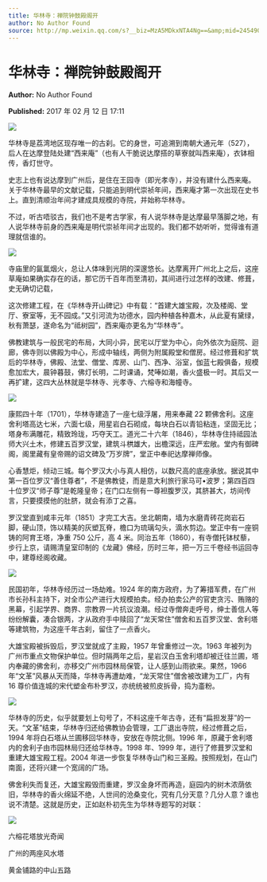 ```yaml
---
title: 华林寺：禅院钟鼓殿阁开
author: No Author Found
source: http://mp.weixin.qq.com/s?__biz=MzA5MDkxNTA4Ng==&amp;mid=2454905461&amp;idx=1&amp;sn=5323f090b3ce5949f5d39d982af72af9&amp;chksm=87a22a14b0d5a302a0e4205823f0322d591bf7257e536cdb212bc830d2844bcf3133c0b5244f#rd
---
```


# 华林寺：禅院钟鼓殿阁开

**Author:** No Author Found

**Published:** 2017 年 02 月 12 日 17:11

![](http://mmbiz.qpic.cn/mmbiz_jpg/PJWG74pLsMY6VjSs8icl92DouG8adAGS0ibIkmicA6dYrXchQel1ic3LTtD572I9r9sbW2tOnBvpibgicAXRcdc4p5aA/0?wx_fmt=jpeg)

华林寺是荔湾地区现存唯一的古刹。它的身世，可追溯到南朝大通元年（527），后人在达摩登陆处建“西来庵”（也有人干脆说达摩搭的草寮就叫西来庵），衣钵相传，香灯世守。

史志上也有说达摩到广州后，是住在王园寺（即光孝寺），并没有建什么西来庵。关于华林寺最早的文献记载，只能追到明代崇祯年间，西来庵才第一次出现在史书上。直到清顺治年间才建成具规模的寺院，并始称华林寺。

不过，听古唔驳古，我们也不是考古学家，有人说华林寺是达摩最早落脚之地，有人说华林寺前身的西来庵是明代崇祯年间才出现的。我们都不妨听听，觉得谁有道理就信谁的。

![](http://mmbiz.qpic.cn/mmbiz_jpg/PJWG74pLsMZicvQkCKiaicElqtQTic1Dp61Ekcx1KPg5gpCicocU4PEmvh38O9do3FEgvrpcGSu4EUibhicFgzCkSNyWw/0?wx_fmt=jpeg)

寺庙里的氤氲烟火，总让人体味到光阴的深邃悠长。达摩离开广州北上之后，这座草庵如果确实存在的话，那它历千百年而至清初，其间进行过怎样的改建、修葺，史无确切记载，

这次修建工程，在《华林寺开山碑记》中有载：“首建大雄宝殿，次及楼阁、堂厅、寮室等，无不园成。”又引河流为功德水，园内种植各种嘉木，从此夏有黛绿，秋有萧瑟，遂命名为“祗树园”，西来庵亦更名为“华林寺”。

佛教建筑与一般民宅的布局，大同小异，民宅以厅堂为中心，向外依次为庭院、迴廊，佛寺则以佛殿为中心，形成中轴线，两侧为附属殿堂和僧房。经过修葺和扩筑后的华林寺，佛殿、法堂、僧堂、库房、山门、西净、浴室，伽蓝七殿俱备，规模愈加宏大，晨钟暮鼓，佛灯长明，二时课诵，梵唪如潮，香火盛极一时。其后又一再扩建，这四大丛林就是华林寺、光孝寺、六榕寺和海幢寺。

![](http://mmbiz.qpic.cn/mmbiz_jpg/PJWG74pLsMZicvQkCKiaicElqtQTic1Dp61Ex4b07euVuwDn2AjCnqHsL0Gw3ibTvYkQ0XpzbCbuBPgEtkJMaWPQaHw/0?wx_fmt=jpeg)

康熙四十年（1701），华林寺建造了一座七级浮屠，用来奉藏 22 颗佛舍利。这座舍利塔高达七米，六面七级，用星岩白石砌成，每块白石以青铅粘连，坚固无比；塔身布满雕花，精致玲珑，巧夺天工。道光二十六年（1846），华林寺住持祗园法师大兴土木，修建五百罗汉堂，建筑斗栱雄大，出檐深远，庄严宏敞。堂内有御碑阁，阁里藏有皇帝赐的诏文碑及“万岁牌”，堂正中奉祀达摩禅师像。

心香慧炬，倾动三城。每个罗汉大小与真人相仿，以数尺高的底座承放。据说其中第一百位罗汉“善住尊者”，不是佛教徒，而是意大利旅行家马可•波罗；第四百四十位罗汉“师子尊”是乾隆皇帝；在门口左侧有一尊袒腹罗汉，其脐甚大，坊间传言，只要摸摸他的肚脐，就会有添丁之喜。

罗汉堂直到咸丰元年（1851）才完工大吉。坐北朝南，墙为水磨青砖花岗岩石脚，硬山顶，饰以精美的灰塑瓦脊，檐口为琉璃勾头，滴水剪边。堂正中有一座铜铸的阿育王塔，净重 750 公斤，高 4 米。同治五年（1860），有寺僧托钵杖藜，步行上京，请赐清皇室印制的《龙藏》佛经，历时三年，把一万三千卷经书运回寺中，建尊经阁收藏。

![](http://mmbiz.qpic.cn/mmbiz_jpg/PJWG74pLsMZicvQkCKiaicElqtQTic1Dp61ER3WsSN66O0HsFmyX74AqVHV1v31dQTfMZ4sJqomJ7bcZiactOO3mgcA/0?wx_fmt=jpeg)

民国初年，华林寺经历过一场劫难。1924 年的南方政府，为了筹措军费，在广州市长孙科主持下，对全市公产进行大规模拍卖。经办拍卖公产的官吏贪污、贿赂的黑幕，引起学界、商界、宗教界一片抗议浪潮。经过寺僧奔走呼号，绅士善信人等纷纷解囊，凑合银两，才从政府手中赎回了“龙天常住”僧舍和五百罗汉堂、舍利塔等建筑物，为这座千年古刹，留住了一点香火。

大雄宝殿被拆毁后，罗汉堂就成了主殿，1957 年曾重修过一次。1963 年被列为广州市重点文物保护单位。但时隔两年之后，星岩汉白玉舍利塔却被迁往兰圃，塔内奉藏的佛舍利，亦移交广州市园林局保管，让人感到山雨欲来。果然，1966 年“文革”风暴从天而降，华林寺再遭劫难，“龙天常住”僧舍被改建为工厂，内有 16 尊价值连城的宋代塑金布朴罗汉，亦统统被煎皮拆骨，捣为齑粉。

![](http://mmbiz.qpic.cn/mmbiz_jpg/PJWG74pLsMZicvQkCKiaicElqtQTic1Dp61E8QibcdVjDiaqYQyseQ819txiafJLMGfdOhbno7QicwqYCssx32WLWzicicfQ/0?wx_fmt=jpeg)

华林寺的历史，似乎就要划上句号了，不料这座千年古寺，还有“扁担发芽”的一天。“文革”结束，华林寺归还给佛教协会管理，工厂退出寺院，经过修葺之后，1994 年将白石塔从兰圃移回华林寺，安放在寺院北侧。1996 年，原藏于舍利塔内的舍利子由市园林局归还给华林寺。1998 年、1999 年，进行了修葺罗汉堂和重建大雄宝殿工程。2004 年进一步恢复华林寺山门和三圣殿。按照规划，在山门南面，还将兴建一个宽阔的广场。

佛舍利失而复还，大雄宝殿毁而重建，罗汉金身坏而再造，庭园内的树木浓荫依旧，华林寺的香火绵延不绝，人世间的沧桑变化，究有几分天意？几分人意？谁也说不清楚。这就是历史，正如赵朴初先生为华林寺题写的对联：

![](http://mmbiz.qpic.cn/mmbiz_gif/PJWG74pLsMYf2b50xFTbTsibmjv5gNVOxZegUj8mrKtpuzCpBAYnQw9duHfIcNnUzicicnGUSv4EWPSTRAPvV9g3w/0?wx_fmt=gif)

六榕花塔放光奇闻

广州的两座风水塔

黄金铺路的中山五路

